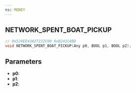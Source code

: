 ```yaml
---
ns: MONEY
---
```

## NETWORK_SPENT_BOAT_PICKUP

```c
// 0x524EE43A37232C00 0xB241CABD
void NETWORK_SPENT_BOAT_PICKUP(Any p0, BOOL p1, BOOL p2);
```


## Parameters
* **p0**: 
* **p1**: 
* **p2**: 


